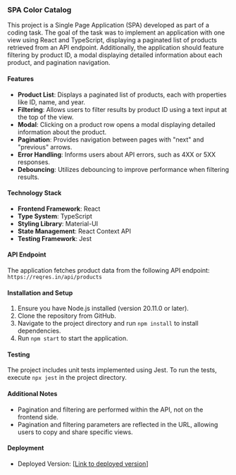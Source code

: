 ### SPA Color Catalog

This project is a Single Page Application (SPA) developed as part of a coding task. The goal of the task was to implement an application with one view using React and TypeScript, displaying a paginated list of products retrieved from an API endpoint. Additionally, the application should feature filtering by product ID, a modal displaying detailed information about each product, and pagination navigation.

#### Features
- **Product List**: Displays a paginated list of products, each with properties like ID, name, and year.
- **Filtering**: Allows users to filter results by product ID using a text input at the top of the view.
- **Modal**: Clicking on a product row opens a modal displaying detailed information about the product.
- **Pagination**: Provides navigation between pages with "next" and "previous" arrows.
- **Error Handling**: Informs users about API errors, such as 4XX or 5XX responses.
- **Debouncing**: Utilizes debouncing to improve performance when filtering results.

#### Technology Stack
- **Frontend Framework**: React
- **Type System**: TypeScript
- **Styling Library**: Material-UI
- **State Management**: React Context API 
- **Testing Framework**: Jest

#### API Endpoint
The application fetches product data from the following API endpoint:
`https://reqres.in/api/products`

#### Installation and Setup
1. Ensure you have Node.js installed (version 20.11.0 or later).
2. Clone the repository from GitHub.
3. Navigate to the project directory and run `npm install` to install dependencies.
4. Run `npm start` to start the application.

#### Testing
The project includes unit tests implemented using Jest. To run the tests, execute `npx jest` in the project directory.


#### Additional Notes
- Pagination and filtering are performed within the API, not on the frontend side.
- Pagination and filtering parameters are reflected in the URL, allowing users to copy and share specific views.


#### Deployment 
- Deployed Version: [[Link to deployed version](https://spa-colors.vercel.app/page=1)]

